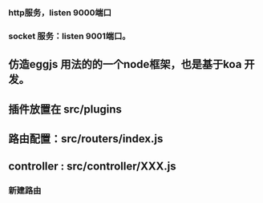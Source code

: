 ### http服务，listen 9000端口
### socket 服务：listen 9001端口。
## 仿造eggjs 用法的的一个node框架，也是基于koa 开发。


## 插件放置在 src/plugins
## 路由配置：src/routers/index.js
## controller : src/controller/XXX.js
### 新建路由

